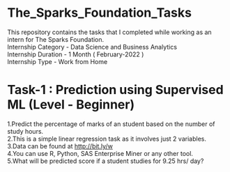 # The_Sparks_Foundation_Tasks
This repository contains the tasks that I completed while working as an intern for The Sparks Foundation. <br/>
Internship Category - Data Science and Business Analytics <br/>
Internship Duration - 1 Month ( February-2022 ) <br/>
Internship Type - Work from Home <br/>
# Task-1 : Prediction using Supervised ML (Level - Beginner) <br/>
1.Predict the percentage of marks of an student based on the number of study hours.<br/>
2.This is a simple linear regression task as it involves just 2 variables.<br/>
3.Data can be found at http://bit.ly/w <br/>
4.You can use R, Python, SAS Enterprise Miner or any other tool.<br/>
5.What will be predicted score if a student studies for 9.25 hrs/ day?<br/>
